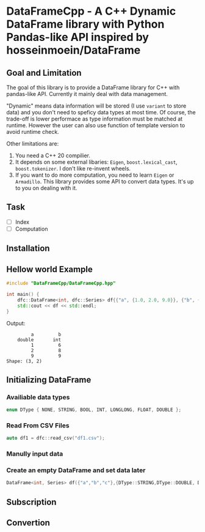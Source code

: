 # DataFrameCpp - A C++ Dynamic DataFrame library with Python Pandas-like API inspired by hosseinmoein/DataFrame

## Goal and Limitation

The goal of this library is to provide a DataFrame library for C++ with pandas-like API. Currently it mainly deal with data management.

"Dynamic" means data information will be stored (I use `variant` to store data) and you don't need to speficy data types at most time. Of course, the trade-off is lower performace as type information must be matched at runtime. However the user can also use function of template version to avoid runtime check.

Other limitations are:

1. You need a C++ 20 compilier.
2. It depends on some external libaries: `Eigen`, `boost.lexical_cast`, `boost.tokenizer`. I don't like re-invent wheels.
3. If you want to do more computation, you need to learn `Eigen` or `Armadillo`. This library provides some API to convert data types. It's up to you on dealing with it.

## Task

- [ ] Index
- [ ] Computation

## Installation

## Hellow world Example

```cpp
#include "DataFrameCpp/DataFrameCpp.hpp"

int main() {
    dfc::DataFrame<int, dfc::Series> df{{"a", {1.0, 2.0, 9.0}}, {"b", {6, 8, 9}}};
    std::cout << df << std::endl;
}
```

Output:

```
         a         b
    double       int
         1         6
         2         8
         9         9
Shape: (3, 2)
```

## Initializing DataFrame

### Availiable data types

```cpp
enum DType { NONE, STRING, BOOL, INT, LONGLONG, FLOAT, DOUBLE };
```

### Read From CSV Files

```cpp
auto df1 = dfc::read_csv("df1.csv");
```

### Manully input data

### Create an empty DataFrame and set data later

```cpp
DataFrame<int, Series> df({"a","b","c"},{DType::STRING,DType::DOUBLE, DType::INT});  //3 colums.
```

## Subscription

## Convertion
